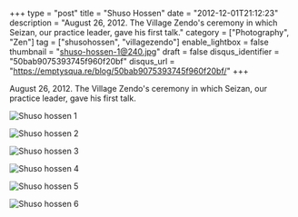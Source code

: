 +++
type = "post"
title = "Shuso Hossen"
date = "2012-12-01T21:12:23"
description = "August 26, 2012. The Village Zendo's ceremony in which Seizan, our practice leader, gave his first talk."
category = ["Photography", "Zen"]
tag = ["shusohossen", "villagezendo"]
enable_lightbox = false
thumbnail = "shuso-hossen-1@240.jpg"
draft = false
disqus_identifier = "50bab9075393745f960f20bf"
disqus_url = "https://emptysqua.re/blog/50bab9075393745f960f20bf/"
+++

<p>August 26, 2012. The Village Zendo's ceremony in which Seizan, our practice leader, gave his first talk.</p>
<p><img style="display:block; margin-left:auto; margin-right:auto;" src="shuso-hossen-1.jpg" alt="Shuso hossen 1" title="shuso-hossen-1.jpg" border="0"   /></p>
<p><img style="display:block; margin-left:auto; margin-right:auto;" src="shuso-hossen-2.jpg" alt="Shuso hossen 2" title="shuso-hossen-2.jpg" border="0"   /></p>
<p><img style="display:block; margin-left:auto; margin-right:auto;" src="shuso-hossen-3.jpg" alt="Shuso hossen 3" title="shuso-hossen-3.jpg" border="0"   /></p>
<p><img style="display:block; margin-left:auto; margin-right:auto;" src="shuso-hossen-4.jpg" alt="Shuso hossen 4" title="shuso-hossen-4.jpg" border="0"   /></p>
<p><img style="display:block; margin-left:auto; margin-right:auto;" src="shuso-hossen-5.jpg" alt="Shuso hossen 5" title="shuso-hossen-5.jpg" border="0"   /></p>
<p><img style="display:block; margin-left:auto; margin-right:auto;" src="shuso-hossen-6.jpg" alt="Shuso hossen 6" title="shuso-hossen-6.jpg" border="0"   /></p>
